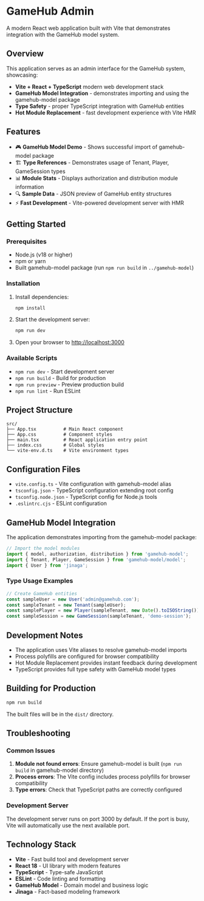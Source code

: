 # GameHub Admin

A modern React web application built with Vite that demonstrates integration with the GameHub model system.

## Overview

This application serves as an admin interface for the GameHub system, showcasing:

- **Vite + React + TypeScript** modern web development stack
- **GameHub Model Integration** - demonstrates importing and using the gamehub-model package
- **Type Safety** - proper TypeScript integration with GameHub entities
- **Hot Module Replacement** - fast development experience with Vite HMR

## Features

- 🎮 **GameHub Model Demo** - Shows successful import of gamehub-model package
- 🏗️ **Type References** - Demonstrates usage of Tenant, Player, GameSession types
- 📊 **Module Stats** - Displays authorization and distribution module information
- 🔍 **Sample Data** - JSON preview of GameHub entity structures
- ⚡ **Fast Development** - Vite-powered development server with HMR

## Getting Started

### Prerequisites

- Node.js (v18 or higher)
- npm or yarn
- Built gamehub-model package (run `npm run build` in `../gamehub-model`)

### Installation

1. Install dependencies:

    ```bash
    npm install
    ```

2. Start the development server:

    ```bash
    npm run dev
    ```

3. Open your browser to [http://localhost:3000](http://localhost:3000)

### Available Scripts

- `npm run dev` - Start development server
- `npm run build` - Build for production
- `npm run preview` - Preview production build
- `npm run lint` - Run ESLint

## Project Structure

```
src/
├── App.tsx          # Main React component
├── App.css          # Component styles
├── main.tsx         # React application entry point
├── index.css        # Global styles
└── vite-env.d.ts    # Vite environment types
```

## Configuration Files

- `vite.config.ts` - Vite configuration with gamehub-model alias
- `tsconfig.json` - TypeScript configuration extending root config
- `tsconfig.node.json` - TypeScript config for Node.js tools
- `.eslintrc.cjs` - ESLint configuration

## GameHub Model Integration

The application demonstrates importing from the gamehub-model package:

```typescript
// Import the model modules
import { model, authorization, distribution } from 'gamehub-model';
import { Tenant, Player, GameSession } from 'gamehub-model/model';
import { User } from 'jinaga';
```

### Type Usage Examples

```typescript
// Create GameHub entities
const sampleUser = new User('admin@gamehub.com');
const sampleTenant = new Tenant(sampleUser);
const samplePlayer = new Player(sampleTenant, new Date().toISOString());
const sampleSession = new GameSession(sampleTenant, 'demo-session');
```

## Development Notes

- The application uses Vite aliases to resolve gamehub-model imports
- Process polyfills are configured for browser compatibility
- Hot Module Replacement provides instant feedback during development
- TypeScript provides full type safety with GameHub model types

## Building for Production

```bash
npm run build
```

The built files will be in the `dist/` directory.

## Troubleshooting

### Common Issues

1. **Module not found errors**: Ensure gamehub-model is built (`npm run build` in gamehub-model directory)
2. **Process errors**: The Vite config includes process polyfills for browser compatibility
3. **Type errors**: Check that TypeScript paths are correctly configured

### Development Server

The development server runs on port 3000 by default. If the port is busy, Vite will automatically use the next available port.

## Technology Stack

- **Vite** - Fast build tool and development server
- **React 18** - UI library with modern features
- **TypeScript** - Type-safe JavaScript
- **ESLint** - Code linting and formatting
- **GameHub Model** - Domain model and business logic
- **Jinaga** - Fact-based modeling framework
